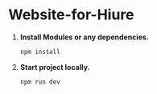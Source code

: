 # Website-for-Hiure

1. **Install Modules or any dependencies.**

   ```bash
   npm install
   ```

2. **Start project locally.**

   ```bash
   npm run dev
   ```
